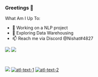 ### Greetings 👋
What Am I Up To:

- 🔭 Working on a NLP project
- 🌱 Exploring Data Warehousing
- 📫 Reach me via Discord @Nishat#4827


<img src="https://github-readme-stats.vercel.app/api?username=KingCobra2018&show_icons=true&hide=prs,issues">
<img src="https://github-readme-stats.vercel.app/api/top-langs/?username=KingCobra2018">

&nbsp;
&nbsp;

![](https://komarev.com/ghpvc/?username=KingCobra2018&color=green&label=👀+Profile+Views) [![atl-text-1](https://img.shields.io/badge/Subscribers-1.6k-red?logo=YouTube&style=flat)](https://www.youtube.com/channel/UCsAEe5uesAq16gHfscfsmFg) [![atl-text-2](https://img.shields.io/badge/Members-12k-blue?logo=Discord&style=flat)](https://discord.gg/ef5KsqP)
